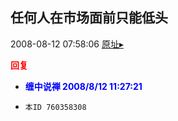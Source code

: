 ## 任何人在市场面前只能低头
2008-08-12 07:58:06
[原址▸](http://www.fxgan.com/chan_time/2008_07_12/1040.htm)





**<font color='red'>回复</font>**


- **<font color='blue'>缠中说禅 2008/8/12 11:27:21</font>**
- ```
  本ID 760358308
  ```

